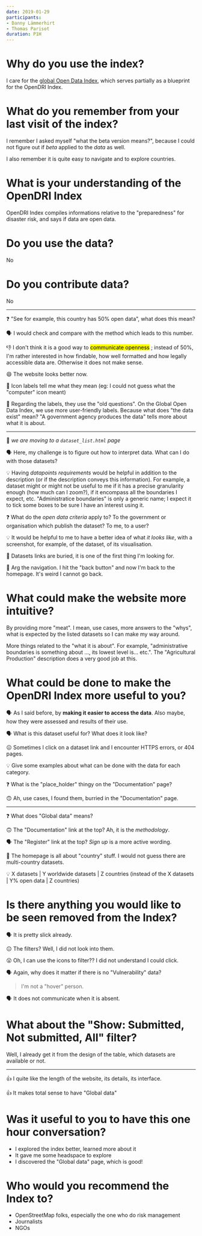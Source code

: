 ```yaml
---
date: 2019-01-29
participants:
- Danny Lämmerhirt
- Thomas Parisot
duration: P1H
---
```


# Why do you use the index?

I care for the [global Open Data Index][], which serves partially as a blueprint for the OpenDRI Index.

# What do you remember from your last visit of the index?

I remember I asked myself "what the beta version means?", because I could not figure out if _beta_ applied to the _data_ as well.

I also remember it is quite easy to navigate and to explore countries.

# What is your understanding of the OpenDRI Index

OpenDRI Index compiles informations relative to the "preparedness" for disaster risk, and says if data are open data.

# Do you use the data?

No

# Do you contribute data?

No

---

❓ "See for example, this country has 50% open data", what does this mean?

🗣 I would check and compare with the method which leads to this number.

👎 I don't think it is a good way to <mark>communicate openness</mark> ; instead of 50%, I'm rather interested in how findable, how well formatted and how legally accessible data are. Otherwise it does not make sense.

😄 The website looks better now.

🤔 Icon labels tell me what they mean (eg: I could not guess what the "computer" icon meant)

🤔 Regarding the labels, they use the "old questions". On the Global Open Data Index, we use more user-friendly labels. Because what does "the data exist" mean? "A government agency produces the data" tells more about what it is about.

---

🔗 _we are moving to a `dataset_list.html` page_

🗣 Here, my challenge is to figure out how to interpret data. What can I do with those datasets?

💡 Having _datapoints requirements_ would be helpful in addition to the description (or if the description conveys this information). For example, a dataset might or might not be useful to me if it has a precise granularity enough (how much can I zoom?), if it encompass all the boundaries I expect, etc. "Administratice boundaries" is only a generic name; I expect it to tick some boxes to be sure I have an interest using it.

❓ What do the _open data criteria_ apply to? To the government or organisation which publish the dataset? To me, to a user?

💡 It would be helpful to me to have a better idea of what _it looks like_, with a screenshot, for example, of the dataset, of its visualisation.

🤔 Datasets links are buried, it is one of the first thing I'm looking for.

🤬 Arg the navigation. I hit the "back button" and now I'm back to the homepage. It's weird I cannot go back.

# What could make the website more intuitive?

By providing more "meat". I mean, use cases, more answers to the "whys", what is expected by the listed datasets so I can make my way around.

More things related to the "what it is about". For example, "administrative boundaries is something about …, its lowest level is… etc.". The "Agricultural Production" description does a very good job at this.

# What could be done to make the OpenDRI Index more useful to you?

🗣 As I said before, by **making it easier to access the data**. Also maybe, how they were assessed and results of their use.

🗣 What is this dataset useful for? What does it look like?

😖 Sometimes I click on a dataset link and I encounter HTTPS errors, or 404 pages.

💡 Give some examples about what can be done with the data for each category.

❓ What is the "place_holder" thingy on the "Documentation" page?

🙃 Ah, use cases, I found them, burried in the "Documentation" page.

---

❓ What does "Global data" means?

🙃 The "Documentation" link at the top? Ah, it is the _methodology_.

🗣 The "Register" link at the top? _Sign up_ is a more active wording.

🤔 The homepage is all about "country" stuff. I would not guess there are multi-country datasets.

💡 X datasets | Y worldwide datasets | Z countries (instead of the X datasets | Y% open data | Z countries)

# Is there anything you would like to be seen removed from the Index?

🗣 It is pretty slick already.

😐 The filters? Well, I did not look into them.

😮 Oh, I can use the icons to filter?? I did not understand I could click.

🗣 Again, why does it matter if there is no "Vulnerability" data?

> I'm not a "hover" person.

🗣 It does not communicate when it is absent.

# What about the "Show: Submitted, Not submitted, All" filter?

Well, I already get it from the design of the table, which datasets are available or not.

---

👍 I quite like the length of the website, its details, its interface.

👍 It makes total sense to have "Global data"

# Was it useful to you to have this one hour conversation?

- I explored the index better, learned more about it
- It gave me some headspace to explore
- I discovered the "Global data" page, which is good!

# Who would you recommend the Index to?

- OpenStreetMap folks, especially the one who do risk management
- Journalists
- NGOs



[global Open Data Index]: https://index.okfn.org/
